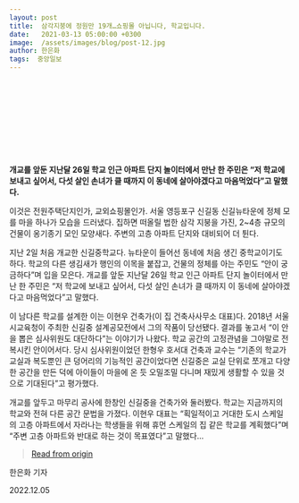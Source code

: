 ```yaml
---
layout: post
title:  삼각지붕에 정원만 19개…쇼핑몰 아닙니다, 학교입니다.
date:   2021-03-13 05:00:00 +0300
image:  /assets/images/blog/post-12.jpg
author: 한은화
tags:  중앙일보
---
```

<br><br><br><br><br><br><br><br>

**개교를 앞둔 지난달 26일 학교 인근 아파트 단지 놀이터에서 만난 한 주민은 “저 학교에 보내고 싶어서, 다섯 살인 손녀가 클 때까지 이 동네에 살아야겠다고 마음먹었다”고 말했다.**

이것은 전원주택단지인가, 교외쇼핑몰인가. 서울 영등포구 신길동 신길뉴타운에 정체 모를 마을 하나가 모습을 드러냈다. 집하면 떠올릴 법한 삼각 지붕을 가진, 2~4층 규모의 건물이 옹기종기 모인 모양새다. 주변의 고층 아파트 단지와 대비되어 더 튄다.

지난 2일 처음 개교한 신길중학교다. 뉴타운이 들어선 동네에 처음 생긴 중학교이기도 하다. 학교의 다른 생김새가 행인의 이목을 붙잡고, 건물의 정체를 아는 주민도 “안이 궁금하다”며 입을 모은다. 개교를 앞둔 지난달 26일 학교 인근 아파트 단지 놀이터에서 만난 한 주민은 “저 학교에 보내고 싶어서, 다섯 살인 손녀가 클 때까지 이 동네에 살아야겠다고 마음먹었다”고 말했다.

이 남다른 학교를 설계한 이는 이현우 건축가(이 집 건축사사무소 대표)다. 2018년 서울시교육청이 주최한 신길중 설계공모전에서 그의 작품이 당선됐다. 결과를 놓고서 “이 안을 뽑은 심사위원도 대단하다”는 이야기가 나왔다. 학교 공간의 고정관념을 그야말로 전복시킨 안이어서다. 당시 심사위원이었던 한형우 호서대 건축과 교수는 “기존의 학교가 교실과 복도뿐인 큰 덩어리의 기능적인 공간이었다면 신길중은 교실 단위로 쪼개고 다양한 공간을 만든 덕에 아이들이 마을에 온 듯 오밀조밀 다니며 재밌게 생활할 수 있을 것으로 기대된다”고 평가했다.

개교를 앞두고 마무리 공사에 한창인 신길중을 건축가와 둘러봤다. 학교는 지금까지의 학교와 전혀 다른 공간 문법을 가졌다. 이현우 대표는 “획일적이고 거대한 도시 스케일의 고층 아파트에서 자라나는 학생들을 위해 휴먼 스케일의 집 같은 학교를 계획했다”며 “주변 고층 아파트와 반대로 하는 것이 목표였다”고 말했다...

><a href="https://www.joongang.co.kr/article/24010923#home">Read from origin</a>

한은화 기자

2022.12.05
 